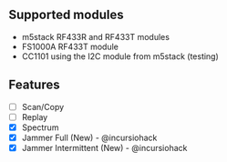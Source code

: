 ## Supported modules

- m5stack RF433R and RF433T modules
- FS1000A RF433T module
- CC1101 using the I2C module from m5stack (testing)

## Features
- [ ] Scan/Copy
- [ ] Replay
- [x] Spectrum
- [x] Jammer Full (New) - @incursiohack
- [x] Jammer Intermittent (New) - @incursiohack
